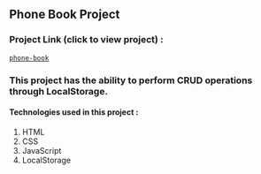 ## Phone Book Project

### Project Link (click to view project) :
[`phone-book`](https://amiraghajan78.github.io/phone-book/)

### This project has the ability to perform CRUD operations through LocalStorage.

#### Technologies used in this project :
  1. HTML
  2. CSS
  3. JavaScript
  4. LocalStorage
